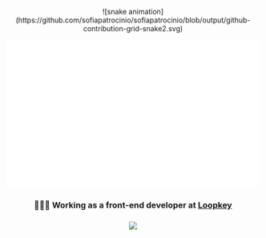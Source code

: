 <p align="center">
![snake animation](https://github.com/sofiapatrocinio/sofiapatrocinio/blob/output/github-contribution-grid-snake2.svg)
</p>

<p align="center">
<img src="https://github.com/sofiapatrocinio/github-stats/blob/master/generated/overview.svg#gh-dark-mode-only" />
</p>

<h3 align="center">
  👩🏻‍💻  Working as a front-end developer at <a href="https://github.com/loopkeybr"> Loopkey </a><br>
<h3>
  
  
<p align="center">
  <img src="https://github-readme-stats-three-mu-85.vercel.app/api?username=sofiapatrocinio&theme=nightowl&show_icons=true" />
</p>
<br>


